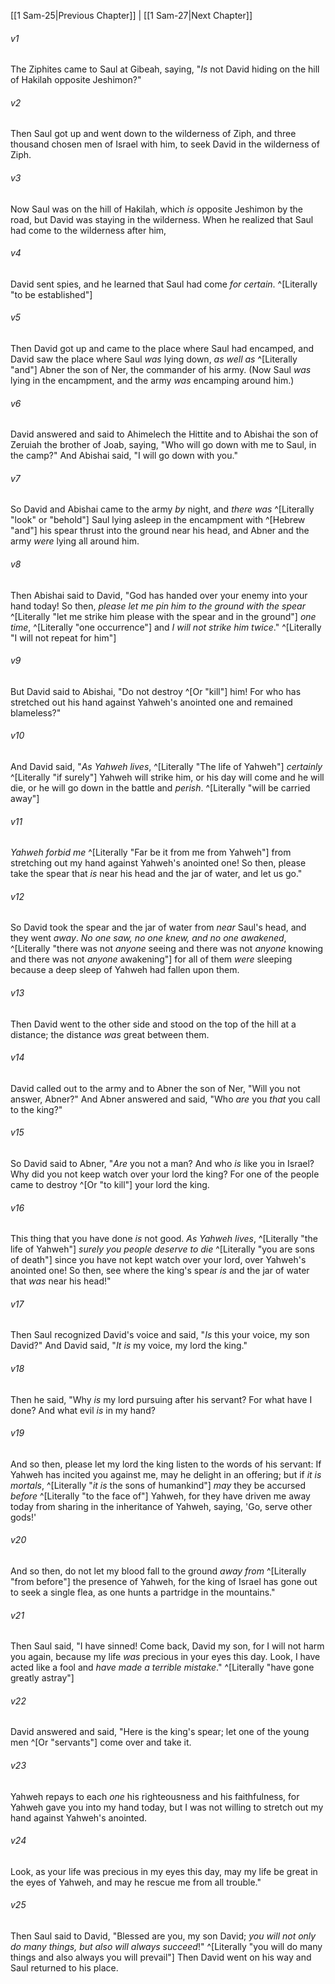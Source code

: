 ﻿---
aliases:
  - 1 Samuel 26
---

[[1 Sam-25|Previous Chapter]] | [[1 Sam-27|Next Chapter]]

###### v1
The Ziphites came to Saul at Gibeah, saying, "_Is_ not David hiding on the hill of Hakilah opposite Jeshimon?"

###### v2
Then Saul got up and went down to the wilderness of Ziph, and three thousand chosen men of Israel with him, to seek David in the wilderness of Ziph.

###### v3
Now Saul was on the hill of Hakilah, which _is_ opposite Jeshimon by the road, but David was staying in the wilderness. When he realized that Saul had come to the wilderness after him,

###### v4
David sent spies, and he learned that Saul had come _for certain_. ^[Literally "to be established"]

###### v5
Then David got up and came to the place where Saul had encamped, and David saw the place where Saul _was_ lying down, _as well as_ ^[Literally "and"] Abner the son of Ner, the commander of his army. (Now Saul _was_ lying in the encampment, and the army _was_ encamping around him.)

###### v6
David answered and said to Ahimelech the Hittite and to Abishai the son of Zeruiah the brother of Joab, saying, "Who will go down with me to Saul, in the camp?" And Abishai said, "I will go down with you."

###### v7
So David and Abishai came to the army _by_ night, and _there was_ ^[Literally "look" or "behold"] Saul lying asleep in the encampment with ^[Hebrew "and"] his spear thrust into the ground near his head, and Abner and the army _were_ lying all around him.

###### v8
Then Abishai said to David, "God has handed over your enemy into your hand today! So then, _please let me pin him to the ground with the spear_ ^[Literally "let me strike him please with the spear and in the ground"] _one time_, ^[Literally "one occurrence"] and _I will not strike him twice_." ^[Literally "I will not repeat for him"]

###### v9
But David said to Abishai, "Do not destroy ^[Or "kill"] him! For who has stretched out his hand against Yahweh's anointed one and remained blameless?"

###### v10
And David said, "_As Yahweh lives_, ^[Literally "The life of Yahweh"] _certainly_ ^[Literally "if surely"] Yahweh will strike him, or his day will come and he will die, or he will go down in the battle and _perish_. ^[Literally "will be carried away"]

###### v11
_Yahweh forbid me_ ^[Literally "Far be it from me from Yahweh"] from stretching out my hand against Yahweh's anointed one! So then, please take the spear that _is_ near his head and the jar of water, and let us go."

###### v12
So David took the spear and the jar of water from _near_ Saul's head, and they went _away_. _No one saw, no one knew, and no one awakened_, ^[Literally "there was not _anyone_ seeing and there was not _anyone_ knowing and there was not _anyone_ awakening"] for all of them _were_ sleeping because a deep sleep of Yahweh had fallen upon them.

###### v13
Then David went to the other side and stood on the top of the hill at a distance; the distance _was_ great between them.

###### v14
David called out to the army and to Abner the son of Ner, "Will you not answer, Abner?" And Abner answered and said, "Who _are_ you _that_ you call to the king?"

###### v15
So David said to Abner, "_Are_ you not a man? And who _is_ like you in Israel? Why did you not keep watch over your lord the king? For one of the people came to destroy ^[Or "to kill"] your lord the king.

###### v16
This thing that you have done _is_ not good. _As Yahweh lives_, ^[Literally "the life of Yahweh"] _surely you people deserve to die_ ^[Literally "you are sons of death"] since you have not kept watch over your lord, over Yahweh's anointed one! So then, see where the king's spear _is_ and the jar of water that _was_ near his head!"

###### v17
Then Saul recognized David's voice and said, "_Is_ this your voice, my son David?" And David said, "_It is_ my voice, my lord the king."

###### v18
Then he said, "Why _is_ my lord pursuing after his servant? For what have I done? And what evil _is_ in my hand?

###### v19
And so then, please let my lord the king listen to the words of his servant: If Yahweh has incited you against me, may he delight in an offering; but if _it is mortals_, ^[Literally "_it is_ the sons of humankind"] _may_ they be accursed _before_ ^[Literally "to the face of"] Yahweh, for they have driven me away today from sharing in the inheritance of Yahweh, saying, 'Go, serve other gods!'

###### v20
And so then, do not let my blood fall to the ground _away from_ ^[Literally "from before"] the presence of Yahweh, for the king of Israel has gone out to seek a single flea, as one hunts a partridge in the mountains."

###### v21
Then Saul said, "I have sinned! Come back, David my son, for I will not harm you again, because my life _was_ precious in your eyes this day. Look, I have acted like a fool and _have made a terrible mistake_." ^[Literally "have gone greatly astray"]

###### v22
David answered and said, "Here is the king's spear; let one of the young men ^[Or "servants"] come over and take it.

###### v23
Yahweh repays to each _one_ his righteousness and his faithfulness, for Yahweh gave you into my hand today, but I was not willing to stretch out my hand against Yahweh's anointed.

###### v24
Look, as your life was precious in my eyes this day, may my life be great in the eyes of Yahweh, and may he rescue me from all trouble."

###### v25
Then Saul said to David, "Blessed are you, my son David; _you will not only do many things, but also will always succeed_!" ^[Literally "you will do many things and also always you will prevail"] Then David went on his way and Saul returned to his place.